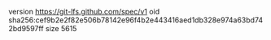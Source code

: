 version https://git-lfs.github.com/spec/v1
oid sha256:cef9b2e2f82e506b78142e96f4b2e443416aed1db328e974a63bd742bd9597ff
size 5615
